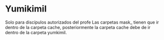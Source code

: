 # Yumikimil
Solo para discípulos autorizados del profe
Las carpetas mask_ tienen que ir dentro de la carpeta cache, posteriormente la carpeta cache debe de ir dentro de la carpeta yumkimil.
